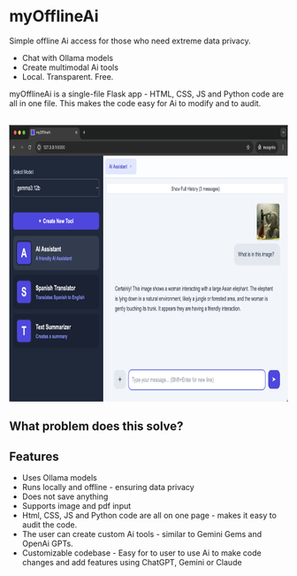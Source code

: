 # myOfflineAi
Simple offline Ai access for those who need extreme data privacy. 
- Chat with Ollama models
- Create multimodal Ai tools
- Local. Transparent. Free.

myOfflineAi is a single-file Flask app - HTML, CSS, JS and Python code are all in one file. This makes the code easy for Ai to modify and to audit.

<br>

<img src="https://github.com/vbookshelf/myOfflineAi/blob/main/images/image1.png" alt="Doctor working on a laptop" height="500">

## What problem does this solve?

## Features

- Uses Ollama models
- Runs locally and offline - ensuring data privacy
- Does not save anything
- Supports image and pdf input
- Html, CSS, JS and Python code are all on one page - makes it easy to audit the code.
- The user can create custom Ai tools - similar to Gemini Gems and OpenAi GPTs.
- Customizable codebase - Easy for to user to use Ai to make code changes and add features using ChatGPT, Gemini or Claude

